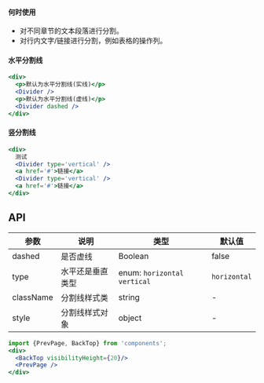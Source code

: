 #### **何时使用**

- 对不同章节的文本段落进行分割。
- 对行内文字/链接进行分割，例如表格的操作列。

#### **水平分割线**

```jsx
<div>
  <p>默认为水平分割线(实线)</p>
  <Divider />
  <p>默认为水平分割线(虚线)</p>
  <Divider dashed />
</div>
```

#### **竖分割线**

```jsx
<div>
  测试
  <Divider type='vertical' />
  <a href='#'>链接</a>
  <Divider type='vertical' />
  <a href='#'>链接</a>
</div>
```

## API

| 参数 | 说明 | 类型 | 默认值 |
| --- | --- | --- | --- |
| dashed | 是否虚线 | Boolean | false |
| type | 水平还是垂直类型 | enum: `horizontal` `vertical` | `horizontal` |
| className | 分割线样式类 | string | - |
| style | 分割线样式对象 | object | - |


```jsx noeditor
import {PrevPage, BackTop} from 'components';
<div>
  <BackTop visibilityHeight={20}/>
  <PrevPage />
</div>
```
